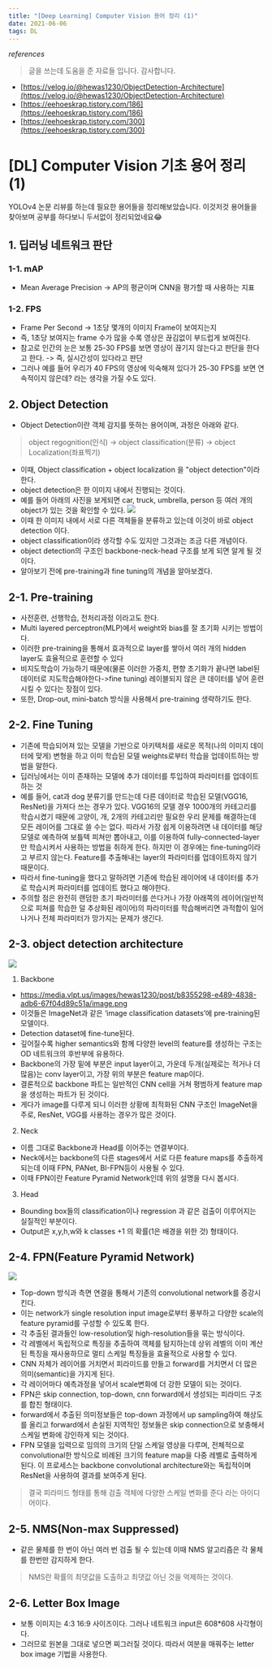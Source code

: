 ```yaml
---
title: "[Deep Learning] Computer Vision 용어 정리 (1)"
date: 2021-06-06
tags: DL
---
```

*references*
> 글을 쓰는데 도움을 준 자료들 입니다. 감사합니다.
- [https://velog.io/@hewas1230/ObjectDetection-Architecture](https://velog.io/@hewas1230/ObjectDetection-Architecture)
- [https://eehoeskrap.tistory.com/186](https://eehoeskrap.tistory.com/186)
- [https://eehoeskrap.tistory.com/300](https://eehoeskrap.tistory.com/300)


# [DL] Computer Vision 기초 용어 정리 (1)
YOLOv4 논문 리뷰를 하는데 필요한 용어들을 정리해보았습니다. 이것저것 용어들을 찾아보며 공부를 하다보니 두서없이 정리되었네요😂

## 1. 딥러닝 네트워크 판단


### 1-1. mAP
- Mean Average Precision -> AP의 평균이며 CNN을 평가할 때 사용하는 지표


### 1-2. FPS
- Frame Per Second -> 1초당 몇개의 이미지 Frame이 보여지는지 
- 즉, 1초당 보여지는 frame 수가 많을 수록 영상은 끊김없이 부드럽게 보여진다. 
- 참고로 인간의 눈은 보통 25-30 FPS를 보면 영상이 끊기지 않는다고 판단을 한다고 한다. -> 즉, 실시간성이 있다라고 판단
- 그러나 예를 들어 우리가 40 FPS의 영상에 익숙해져 있다가 25-30 FPS를 보면 연속적이지 않은데? 라는 생각을 가질 수도 있다.

## 2. Object Detection
- Object Detection이란 객체 감지를 뜻하는 용어이며, 과정은 아래와 같다. 
> object regognition(인식) -> object classification(분류) -> object Localization(좌표찍기) 
- 이때, Object classification + object localization 을 "object detection"이라 한다.
- object detection은 한 이미지 내에서 진행되는 것이다. 
- 예를 들어 아래의 사진을 보게되면 car, truck, umbrella, person 등 여러 개의 object가 있는 것을 확인할 수 있다. 
![](https://media.vlpt.us/images/hewas1230/post/7adcbe72-01fa-43a5-b45d-b01c962244ea/image.png)
- 이때 한 이미지 내에서 서로 다른 객체들을 분류하고 있는데 이것이 바로 object detection 이다. 
- object classification이라 생각할 수도 있지만 그것과는 조금 다른 개념이다. 
- object detection의 구조인 backbone-neck-head 구조를 보게 되면 알게 될 것이다.
- 알아보기 전에 pre-training과 fine tuning의 개념을 알아보겠다. 

## 2-1. Pre-training
- 사전훈련, 선행학습, 전처리과정 이라고도 한다. 
- Multi layered perceptron(MLP)에서 weight와 bias를 잘 초기화 시키는 방법이다.
- 이러한 pre-training을 통해서 효과적으로 layer를 쌓아서 여러 개의 hidden layer도 효율적으로 훈련할 수 있다
- 비지도학습이 가능하기 때문에(물론 이러한 가중치, 편향 초기화가 끝나면 label된 데이터로 지도학습해야한다->fine tuning) 레이블되지 않은 큰 데이터를 넣어 훈련시킬 수 있다는 장점이 있다. 
- 또한, Drop-out, mini-batch 방식을 사용해서 pre-training 생략하기도 한다. 


## 2-2. Fine Tuning
- 기존에 학습되어져 있는 모델을 기반으로 아키텍처를 새로운 목적(나의 이미지 데이터에 맞게) 변형을 하고 이미 학습된 모델 weights로부터 학습을 업데이트하는 방법을 말한다.
- 딥러닝에서는 이미 존재하는 모델에 추가 데이터를 투입하여 파라미터를 업데이트하는 것
- 예를 들어, cat과 dog 분류기를 만드는데 다른 데이터로 학습된 모델(VGG16, ResNet)을 가져다 쓰는 경우가 있다. VGG16의 모델 경우 1000개의 카테고리를 학습시켰기 때문에 고양이, 개, 2개의 카테고리만 필요한 우리 문제를 해결하는데 모든 레이어를 그대로 쓸 수는 없다. 따라서 가장 쉽게 이용하려면 내 데이터를 해당모델로 예측하여 보틀텍 피쳐만 뽑아내고, 이를 이용하여 fully-connected-layer만 학습시켜서 사용하는 방법을 취하게 한다. 하지만 이 경우에는 fine-tuning이라고 부르지 않는다. Feature를 추출해내는 layer의 파라미터를 업데이트하지 않기 때문이다. 
- 따라서 fine-tuning을 했다고 말하려면 기존에 학습된 레이어에 내 데이터를 추가로 학습시켜 파라미터를 업데이트 했다고 해야한다. 
- 주의할 점은 완전히 랜덤한 초기 파라미터를 쓴다거나 가장 아래쪽의 레이어(일반적으로 피쳐를 학습한 덜 추상화된 레이어)의 파라미터를 학습해버리면 과적합이 일어나거나 전체 파라미터가 망가지는 문제가 생긴다.

## 2-3. object detection architecture
![](https://media.vlpt.us/images/hewas1230/post/b8355298-e489-4838-adb6-67f04d89c51a/image.png)
1. Backbone
- https://media.vlpt.us/images/hewas1230/post/b8355298-e489-4838-adb6-67f04d89c51a/image.png
- 이것들은 ImageNet과 같은 ‘image classification datasets’에 pre-training된 모델이다. 
- Detection dataset에 fine-tune된다. 
- 깊어질수록 higher semantics와 함께 다양한 level의 feature를 생성하는 구조는 OD 네트워크의 후반부에 유용하다.
- Backbone의 가장 밑에 부분은 input layer이고, 가운데 두개(실제로는 적거나 더 많음)는 conv layer이고, 가장 위의 부분은 feature map이다.
- 결론적으로 backbone 파트는 일반적인 CNN cell을 거쳐 평범하게 feature map을 생성하는 파트가 된 것이다. 
- 게다가 image를 다루게 되니 이러한 상황에 최적화된 CNN 구조인 ImageNet을 주로, ResNet, VGG를 사용하는 경우가 많은 것이다. 

2. Neck
- 이름 그대로 Backbone과 Head를 이어주는 연결부이다.
- Neck에서는 backbone의 다른 stages에서 서로 다른 feature maps를 추출하게 되는데 이때 FPN, PANet, BI-FPN등이 사용될 수 있다. 
- 이때 FPN이란 Feature Pyramid Network인데 위의 설명을 다시 봅시다.

3. Head
- Bounding box들의 classification이나 regression 과 같은 검출이 이루어지는 실질적인 부분이다. 
- Output은 x,y,h,w와 k classes +1 의 확률(1은 배경을 위한 것) 형태이다. 




## 2-4. FPN(Feature Pyramid Network)
![](https://img1.daumcdn.net/thumb/R1280x0/?scode=mtistory2&fname=https%3A%2F%2Fblog.kakaocdn.net%2Fdn%2F16xz2%2FbtqubeXA8WS%2FmQUOaaqCKPwUL5cVYDMl8k%2Fimg.png)
- Top-down 방식과 측면 연결을 통해서 기존의 convolutional network를 증강시킨다. 
- 이는 network가 single resolution input image로부터 풍부하고 다양한 scale의 feature pyramid를 구성할 수 있도록 한다. 
- 각 추출된 결과들인 low-resolution및 high-resolution들을 묶는 방식이다. 
- 각 레벨에서 독립적으로 특징을 추출하여 객체를 탐지하는데 상위 레벨의 이미 계산된 특징을 재사용하므로 멀티 스케일 특징들을 효율적으로 사용할 수 있다. 
- CNN 자체가 레이어를 거치면서 피라미드를 만들고 forward를 거치면서 더 많은 의미(semantic)을 가지게 된다. 
- 각 레이어마다 예측과정을 넣어서 scale변화에 더 강한 모델이 되는 것이다. 
- FPN은 skip connection, top-down, cnn forward에서 생성되는 피라미드 구조를 합친 형태이다. 
- forward에서 추출된 의미정보들은 top-down 과정에서 up sampling하여 해상도를 올리고 forward에서 손실된 지역적인 정보들은 skip connection으로 보충해서 스케일 변화에 강인하게 되는 것이다. 
- FPN 모델을 입력으로 임의의 크기의 단일 스케일 영상을 다루며, 전체적으로 convolutional한 방식으로 비례된 크기의 feature map을 다중 레벨로 출력하게 된다. 이 프로세스는 backbone convolutional architecture와는 독립적이며 ResNet을 사용하여 결과를 보여주게 된다. 
> 결국 피라미드 형태를 통해 검출 객체에 다양한 스케일 변화를 준다 라는 아이디어이다. 


## 2-5. NMS(Non-max Suppressed)
- 같은 물체를 한 번이 아닌 여러 번 검출 될 수 있는데 이때 NMS 알고리즘은 각 물체를 한번만 감지하게 한다.
> NMS란 확률의 최댓값을 도출하고 최댓값 아닌 것을 억제하는 것이다. 

## 2-6. Letter Box Image
- 보통 이미지는 4:3 16:9 사이즈이다. 그러나 네트워크 input은 608*608 사각형이다.
- 그러므로 원본을 그대로 넣으면 찌그러질 것이다. 따라서 여분을 매꿔주는 letter box image 기법을 사용한다. 

